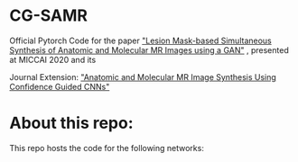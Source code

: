 # CG-SAMR

Official Pytorch Code for the paper ["Lesion Mask-based Simultaneous Synthesis of Anatomic and Molecular MR Images using a GAN"](https://arxiv.org/abs/2006.14761) , presented at MICCAI 2020 and its

Journal Extension:
["Anatomic and Molecular MR Image Synthesis Using  Confidence Guided CNNs"](https://arxiv.org/abs/2006.14761)

# About this repo:

This repo hosts the code for the following networks:
